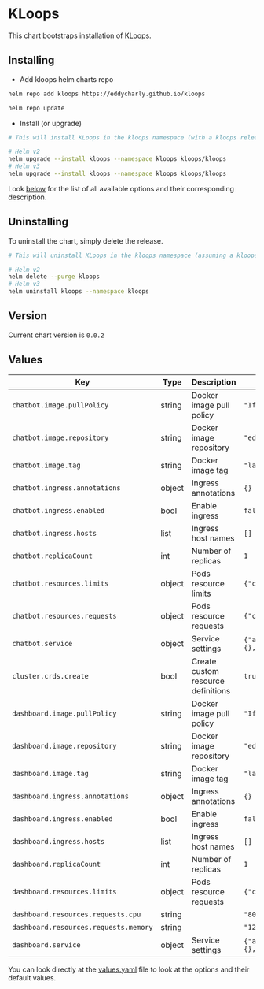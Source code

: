 

# KLoops

This chart bootstraps installation of [KLoops](https://github.com/eddycharly/kloops).

## Installing

- Add kloops helm charts repo

```bash
helm repo add kloops https://eddycharly.github.io/kloops

helm repo update
```

- Install (or upgrade)

```bash
# This will install KLoops in the kloops namespace (with a kloops release name)

# Helm v2
helm upgrade --install kloops --namespace kloops kloops/kloops
# Helm v3
helm upgrade --install kloops --namespace kloops kloops/kloops
```

Look [below](#values) for the list of all available options and their corresponding description.

## Uninstalling

To uninstall the chart, simply delete the release.

```bash
# This will uninstall KLoops in the kloops namespace (assuming a kloops release name)

# Helm v2
helm delete --purge kloops
# Helm v3
helm uninstall kloops --namespace kloops
```

## Version

Current chart version is `0.0.2`

## Values

| Key | Type | Description | Default |
|-----|------|-------------|---------|
| `chatbot.image.pullPolicy` | string | Docker image pull policy | `"IfNotPresent"` |
| `chatbot.image.repository` | string | Docker image repository | `"eddycharly/kloops-chatbot"` |
| `chatbot.image.tag` | string | Docker image tag | `"latest"` |
| `chatbot.ingress.annotations` | object | Ingress annotations | `{}` |
| `chatbot.ingress.enabled` | bool | Enable ingress | `false` |
| `chatbot.ingress.hosts` | list | Ingress host names | `[]` |
| `chatbot.replicaCount` | int | Number of replicas | `1` |
| `chatbot.resources.limits` | object | Pods resource limits | `{"cpu":"100m","memory":"256Mi"}` |
| `chatbot.resources.requests` | object | Pods resource requests | `{"cpu":"80m","memory":"128Mi"}` |
| `chatbot.service` | object | Service settings | `{"annotations":{},"externalPort":80,"internalPort":8090,"type":"ClusterIP"}` |
| `cluster.crds.create` | bool | Create custom resource definitions | `true` |
| `dashboard.image.pullPolicy` | string | Docker image pull policy | `"IfNotPresent"` |
| `dashboard.image.repository` | string | Docker image repository | `"eddycharly/kloops-dashboard"` |
| `dashboard.image.tag` | string | Docker image tag | `"latest"` |
| `dashboard.ingress.annotations` | object | Ingress annotations | `{}` |
| `dashboard.ingress.enabled` | bool | Enable ingress | `false` |
| `dashboard.ingress.hosts` | list | Ingress host names | `[]` |
| `dashboard.replicaCount` | int | Number of replicas | `1` |
| `dashboard.resources.limits` | object | Pods resource requests | `{"cpu":"100m","memory":"256Mi"}` |
| `dashboard.resources.requests.cpu` | string |  | `"80m"` |
| `dashboard.resources.requests.memory` | string |  | `"128Mi"` |
| `dashboard.service` | object | Service settings | `{"annotations":{},"externalPort":80,"internalPort":8090,"type":"ClusterIP"}` |

You can look directly at the [values.yaml](./values.yaml) file to look at the options and their default values.
